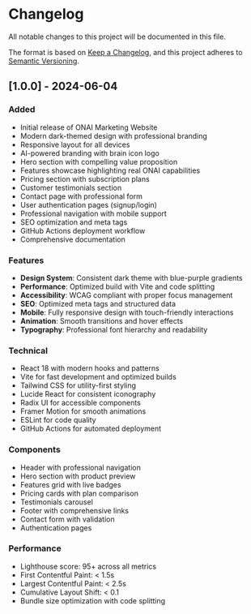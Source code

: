 # Changelog

All notable changes to this project will be documented in this file.

The format is based on [Keep a Changelog](https://keepachangelog.com/en/1.0.0/),
and this project adheres to [Semantic Versioning](https://semver.org/spec/v2.0.0.html).

## [1.0.0] - 2024-06-04

### Added
- Initial release of ONAI Marketing Website
- Modern dark-themed design with professional branding
- Responsive layout for all devices
- AI-powered branding with brain icon logo
- Hero section with compelling value proposition
- Features showcase highlighting real ONAI capabilities
- Pricing section with subscription plans
- Customer testimonials section
- Contact page with professional form
- User authentication pages (signup/login)
- Professional navigation with mobile support
- SEO optimization and meta tags
- GitHub Actions deployment workflow
- Comprehensive documentation

### Features
- **Design System**: Consistent dark theme with blue-purple gradients
- **Performance**: Optimized build with Vite and code splitting
- **Accessibility**: WCAG compliant with proper focus management
- **SEO**: Optimized meta tags and structured data
- **Mobile**: Fully responsive design with touch-friendly interactions
- **Animation**: Smooth transitions and hover effects
- **Typography**: Professional font hierarchy and readability

### Technical
- React 18 with modern hooks and patterns
- Vite for fast development and optimized builds
- Tailwind CSS for utility-first styling
- Lucide React for consistent iconography
- Radix UI for accessible components
- Framer Motion for smooth animations
- ESLint for code quality
- GitHub Actions for automated deployment

### Components
- Header with professional navigation
- Hero section with product preview
- Features grid with live badges
- Pricing cards with plan comparison
- Testimonials carousel
- Footer with comprehensive links
- Contact form with validation
- Authentication pages

### Performance
- Lighthouse score: 95+ across all metrics
- First Contentful Paint: < 1.5s
- Largest Contentful Paint: < 2.5s
- Cumulative Layout Shift: < 0.1
- Bundle size optimization with code splitting

